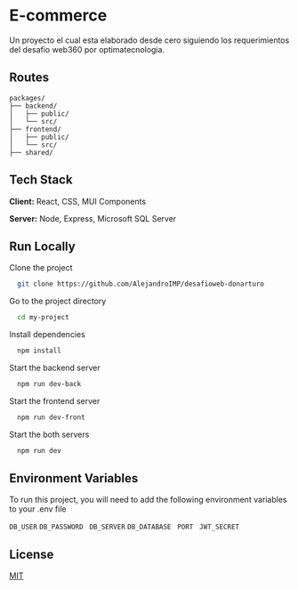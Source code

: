 
# E-commerce

Un proyecto el cual esta elaborado desde cero siguiendo los requerimientos del desafio web360 por optimatecnologia.

## Routes
```plaintext
packages/
├── backend/
│   ├── public/
│   └── src/
├── frontend/
│   ├── public/
│   └── src/
├── shared/
```

## Tech Stack

**Client:** React, CSS, MUI Components

**Server:** Node, Express, Microsoft SQL Server


## Run Locally

Clone the project

```bash
  git clone https://github.com/AlejandroIMP/desafioweb-donarturo
```

Go to the project directory

```bash
  cd my-project
```

Install dependencies

```bash
  npm install
```

Start the backend server

```bash
  npm run dev-back
```

Start the frontend server

```bash
  npm run dev-front
```

Start the both servers

```bash
  npm run dev
```

## Environment Variables

To run this project, you will need to add the following environment variables to your .env file

`DB_USER`
`DB_PASSWORD `
`DB_SERVER` 
`DB_DATABASE `
`PORT `
`JWT_SECRET`

## License

[MIT](https://choosealicense.com/licenses/mit/)


